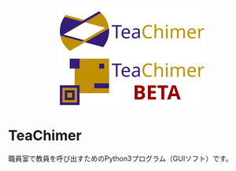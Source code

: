 <center>
    <img src = "./logo/logo-2_small.png" alt = "logo-2_small.png"></img>
    <img src = "./logo/logo-2_beta_small.png" alt = "logo-2_beta_small.png"></img>
</center>
<h1>TeaChimer</h1>
<p>職員室で教員を呼び出すためのPython3プログラム（GUIソフト）です。</p>